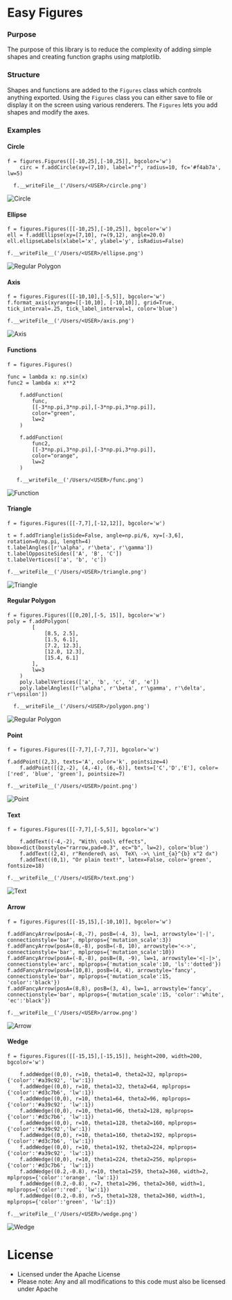 # Easy Figures

### Purpose
The purpose of this library is to reduce the complexity of adding simple shapes
and creating function graphs using matplotlib.

### Structure
Shapes and functions are added to the `Figures` class which controls anything exported.
Using the `Figures` class you can either save to file or display it on the screen using various renderers.
The `Figures` lets you add shapes and modify the axes.

### Examples

#### Circle

    f = figures.Figures([[-10,25],[-10,25]], bgcolor='w')
		circ = f.addCircle(xy=(7,10), label="r", radius=10, fc='#f4ab7a', lw=5)

	  f.__writeFile__('/Users/<USER>/circle.png')

![Circle](images/circle.png "Circle")

#### Ellipse

    f = figures.Figures([[-10,25],[-10,25]], bgcolor='w')
    ell = f.addEllipse(xy=[7,10], r=(9,12), angle=20.0)
  	ell.ellipseLabels(xlabel='x', ylabel='y', isRadius=False)

    f.__writeFile__('/Users/<USER>/ellipse.png')

![Regular Polygon](images/ellipse.png "Ellipse")

#### Axis

    f = figures.Figures([[-10,10],[-5,5]], bgcolor='w')
    f.format_axis(xyrange=[[-10,10], [-10,10]], grid=True, tick_interval=.25, tick_label_interval=1, color='blue')

    f.__writeFile__('/Users/<USER>/axis.png')

![Axis](images/axis.png "Axis")

#### Functions

  	f = figures.Figures()

    func = lambda x: np.sin(x)
  	func2 = lambda x: x**2

		f.addFunction(
			func,
			[[-3*np.pi,3*np.pi],[-3*np.pi,3*np.pi]],
			color="green",
			lw=2
		)

		f.addFunction(
			func2,
			[[-3*np.pi,3*np.pi],[-3*np.pi,3*np.pi]],
			color="orange",
			lw=2
		)

	   f.__writeFile__('/Users/<USER>/func.png')

![Function](images/func.png "Function")

#### Triangle

    f = figures.Figures([[-7,7],[-12,12]], bgcolor='w')

    t = f.addTriangle(isSide=False, angle=np.pi/6, xy=[-3,6], rotation=0/np.pi, length=4)
    t.labelAngles([r'\alpha', r'\beta', r'\gamma'])
    t.labelOppositeSides(['A', 'B', 'C'])
    t.labelVertices(['a', 'b', 'c'])

    f.__writeFile__('/Users/<USER>/triangle.png')

![Triangle](images/triangle.png "Triangle")

#### Regular Polygon

    f = figures.Figures([[0,20],[-5, 15]], bgcolor='w')
    poly = f.addPolygon(
			[
				[8.5, 2.5],
				[1.5, 6.1],
				[7.2, 12.3],
				[12.0, 12.3],
				[15.4, 6.1]
			],
			lw=3
		)
		poly.labelVertices(['a', 'b', 'c', 'd', 'e'])
		poly.labelAngles([r'\alpha', r'\beta', r'\gamma', r'\delta', r'\epsilon'])

	  f.__writeFile__('/Users/<USER>/polygon.png')

![Regular Polygon](images/polygon.png "Regular Polygon")


#### Point

    f = figures.Figures([[-7,7],[-7,7]], bgcolor='w')

    f.addPoint((2,3), texts='A', color='k', pointsize=4)
		f.addPoint([(2,-2), (4,-4), (6,-6)], texts=['C','D','E'], color=['red', 'blue', 'green'], pointsize=7)

    f.__writeFile__('/Users/<USER>/point.png')

![Point](images/point.png "Point")

#### Text

    f = figures.Figures([[-7,7],[-5,5]], bgcolor='w')

		f.addText((-4,-2), "With\ cool\ effects", bbox=dict(boxstyle="rarrow,pad=0.3", ec="b", lw=2), color='blue')
		f.addText((2,4), r"Rendered\ as\  TeX\ ->\ \int_{a}^{b} x^2 dx")
		f.addText((0,1), "Or plain text!", latex=False, color='green', fontsize=18)

    f.__writeFile__('/Users/<USER>/text.png')

![Text](images/text.png "Text")

#### Arrow

    f = figures.Figures([[-15,15],[-10,10]], bgcolor='w')

    f.addFancyArrow(posA=(-8,-7), posB=(-4, 3), lw=1, arrowstyle='|-|', connectionstyle='bar', mplprops={'mutation_scale':3})
    f.addFancyArrow(posA=(8,-8), posB=(-8, 10), arrowstyle='<->', connectionstyle='bar', mplprops={'mutation_scale':10})
    f.addFancyArrow(posA=(-8,-8), posB=(8, -9), lw=1, arrowstyle='<|-|>', connectionstyle='arc', mplprops={'mutation_scale':10, 'ls':'dotted'})
    f.addFancyArrow(posA=(10,8), posB=(4, 4), arrowstyle='fancy', connectionstyle='bar', mplprops={'mutation_scale':15, 'color':'black'})
    f.addFancyArrow(posA=(8,8), posB=(3, 4), lw=1, arrowstyle='fancy', connectionstyle='bar', mplprops={'mutation_scale':15, 'color':'white', 'ec':'black'})

    f.__writeFile__('/Users/<USER>/arrow.png')

![Arrow](images/arrow.png "Arrow")

#### Wedge

    f = figures.Figures([[-15,15],[-15,15]], height=200, width=200, bgcolor='w')

		f.addWedge((0,0), r=10, theta1=0, theta2=32, mplprops={'color':'#a39c92', 'lw':1})
		f.addWedge((0,0), r=10, theta1=32, theta2=64, mplprops={'color':'#d3c7b6', 'lw':1})
		f.addWedge((0,0), r=10, theta1=64, theta2=96, mplprops={'color':'#a39c92', 'lw':1})
 		f.addWedge((0,0), r=10, theta1=96, theta2=128, mplprops={'color':'#d3c7b6', 'lw':1})
 		f.addWedge((0,0), r=10, theta1=128, theta2=160, mplprops={'color':'#a39c92','lw':1})
		f.addWedge((0,0), r=10, theta1=160, theta2=192, mplprops={'color':'#d3c7b6', 'lw':1})
		f.addWedge((0,0), r=10, theta1=192, theta2=224, mplprops={'color':'#a39c92', 'lw':1})
		f.addWedge((0,0), r=10, theta1=224, theta2=256, mplprops={'color':'#d3c7b6', 'lw':1})
		f.addWedge((0.2,-0.8), r=10, theta1=259, theta2=360, width=2, mplprops={'color':'orange', 'lw':1})
		f.addWedge((0.2,-0.8), r=7, theta1=296, theta2=360, width=1, mplprops={'color':'red', 'lw':1})
		f.addWedge((0.2,-0.8), r=5, theta1=328, theta2=360, width=1, mplprops={'color':'green', 'lw':1})

    f.__writeFile__('/Users/<USER>/wedge.png')

![Wedge](images/wedge.png "Wedge")


# License

* Licensed under the Apache License
* Please note: Any and all modifications to this code must also be licensed under Apache
